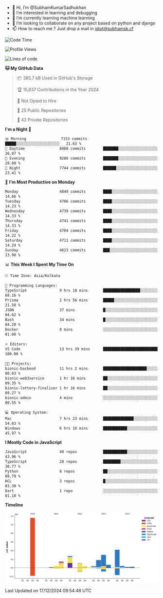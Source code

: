- 👋 Hi, I’m @SubhamKumarSadhukhan
- 👀 I’m interested in learning and debugging
- 🌱 I’m currently learning machine learning
- 💞️ I’m looking to collaborate on any project based on python and django
- 📫 How to reach me ?
      Just drop a mail in idiot@subhamsk.cf

<!---
SubhamKumarSadhukhan/SubhamKumarSadhukhan is a ✨ special ✨ repository because its `README.md` (this file) appears on your GitHub profile.
You can click the Preview link to take a look at your changes.
--->


<!--START_SECTION:waka-->
![Code Time](http://img.shields.io/badge/Code%20Time-2%2C669%20hrs%2057%20mins-blue)

![Profile Views](http://img.shields.io/badge/Profile%20Views-0-blue)

![Lines of code](https://img.shields.io/badge/From%20Hello%20World%20I%27ve%20Written-2.8%20million%20lines%20of%20code-blue)

**🐱 My GitHub Data** 

> 📦 385.7 kB Used in GitHub's Storage 
 > 
> 🏆 15,837 Contributions in the Year 2024
 > 
> 🚫 Not Opted to Hire
 > 
> 📜 25 Public Repositories 
 > 
> 🔑 42 Private Repositories 
 > 
**I'm a Night 🦉** 

```text
🌞 Morning                7153 commits        █████░░░░░░░░░░░░░░░░░░░░   21.63 % 
🌆 Daytime                8888 commits        ███████░░░░░░░░░░░░░░░░░░   26.87 % 
🌃 Evening                9288 commits        ███████░░░░░░░░░░░░░░░░░░   28.08 % 
🌙 Night                  7744 commits        ██████░░░░░░░░░░░░░░░░░░░   23.41 % 
```
📅 **I'm Most Productive on Monday** 

```text
Monday                   4849 commits        ████░░░░░░░░░░░░░░░░░░░░░   14.66 % 
Tuesday                  4706 commits        ████░░░░░░░░░░░░░░░░░░░░░   14.23 % 
Wednesday                4739 commits        ████░░░░░░░░░░░░░░░░░░░░░   14.33 % 
Thursday                 4741 commits        ████░░░░░░░░░░░░░░░░░░░░░   14.33 % 
Friday                   4704 commits        ████░░░░░░░░░░░░░░░░░░░░░   14.22 % 
Saturday                 4711 commits        ████░░░░░░░░░░░░░░░░░░░░░   14.24 % 
Sunday                   4623 commits        ███░░░░░░░░░░░░░░░░░░░░░░   13.98 % 
```


📊 **This Week I Spent My Time On** 

```text
🕑︎ Time Zone: Asia/Kolkata

💬 Programming Languages: 
TypeScript               9 hrs 18 mins       █████████████████░░░░░░░░   68.16 % 
Prisma                   2 hrs 56 mins       █████░░░░░░░░░░░░░░░░░░░░   21.58 % 
JSON                     37 mins             █░░░░░░░░░░░░░░░░░░░░░░░░   04.62 % 
Bash                     34 mins             █░░░░░░░░░░░░░░░░░░░░░░░░   04.20 % 
Docker                   8 mins              ░░░░░░░░░░░░░░░░░░░░░░░░░   01.00 % 

🔥 Editors: 
VS Code                  13 hrs 39 mins      █████████████████████████   100.00 % 

🐱‍💻 Projects: 
bionic-backend           11 hrs 2 mins       ████████████████████░░░░░   80.83 % 
bionic-web3service       1 hr 16 mins        ██░░░░░░░░░░░░░░░░░░░░░░░   09.35 % 
bionic-lottery-finalizer 1 hr 16 mins        ██░░░░░░░░░░░░░░░░░░░░░░░   09.27 % 
bionic-admin             4 mins              ░░░░░░░░░░░░░░░░░░░░░░░░░   00.55 % 

💻 Operating System: 
Mac                      7 hrs 23 mins       ██████████████░░░░░░░░░░░   54.03 % 
Windows                  6 hrs 16 mins       ███████████░░░░░░░░░░░░░░   45.97 % 
```

**I Mostly Code in JavaScript** 

```text
JavaScript               40 repos            ███████████░░░░░░░░░░░░░░   43.96 % 
TypeScript               28 repos            ████████░░░░░░░░░░░░░░░░░   30.77 % 
Python                   8 repos             ██░░░░░░░░░░░░░░░░░░░░░░░   08.79 % 
HCL                      3 repos             █░░░░░░░░░░░░░░░░░░░░░░░░   03.30 % 
Dart                     1 repo              ░░░░░░░░░░░░░░░░░░░░░░░░░   01.10 % 
```



**Timeline**

![Lines of Code chart](https://raw.githubusercontent.com/SubhamKumarSadhukhan/SubhamKumarSadhukhan/main/assets/bar_graph.png)


 Last Updated on 17/12/2024 09:54:46 UTC
<!--END_SECTION:waka-->
